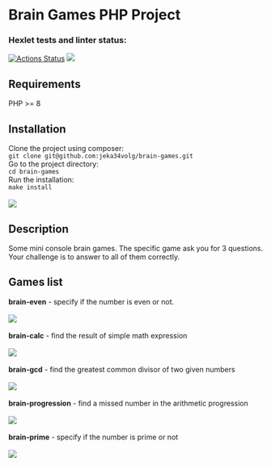 # Brain Games PHP Project
### Hexlet tests and linter status:
[![Actions Status](https://github.com/jeka34volg/php-project-45/workflows/hexlet-check/badge.svg)](https://github.com/jeka34volg/php-project-45/actions)
<a href="https://codeclimate.com/github/jeka34volg/php-project-45/maintainability"><img src="https://api.codeclimate.com/v1/badges/4f1528020c29f41fdef2/maintainability" /></a></br>

## Requirements
PHP >= 8

## Installation
Clone the project using composer: </br>
`git clone git@github.com:jeka34volg/brain-games.git`</br>
Go to the project directory: </br>
`cd brain-games`</br>
Run the installation: </br>
`make install` </br></br>
<a href="https://asciinema.org/a/607061" target="_blank"><img src="https://asciinema.org/a/607061.svg" /></a>

## Description
Some mini console brain games.
The specific game ask you for 3 questions.
Your challenge is to answer to all of them correctly.

## Games list
**brain-even** - specify if the number is even or not. </br></br>
<a href="https://asciinema.org/a/607030" target="_blank"><img src="https://asciinema.org/a/607030.svg" /></a></br></br>
**brain-calc** - find the result of simple math expression </br></br>
<a href="https://asciinema.org/a/606556" target="_blank"><img src="https://asciinema.org/a/606556.svg" /></a></br></br>
**brain-gcd** - find the greatest common divisor of two given numbers </br></br>
<a href="https://asciinema.org/a/606910" target="_blank"><img src="https://asciinema.org/a/606910.svg" /></a></br></br>
**brain-progression** - find a missed number in the arithmetic progression </br></br>
<a href="https://asciinema.org/a/606569" target="_blank"><img src="https://asciinema.org/a/606569.svg" /></a></br></br>
**brain-prime** - specify if the number is prime or not </br></br>
<a href="https://asciinema.org/a/606741" target="_blank"><img src="https://asciinema.org/a/606741.svg" /></a></br></br>
